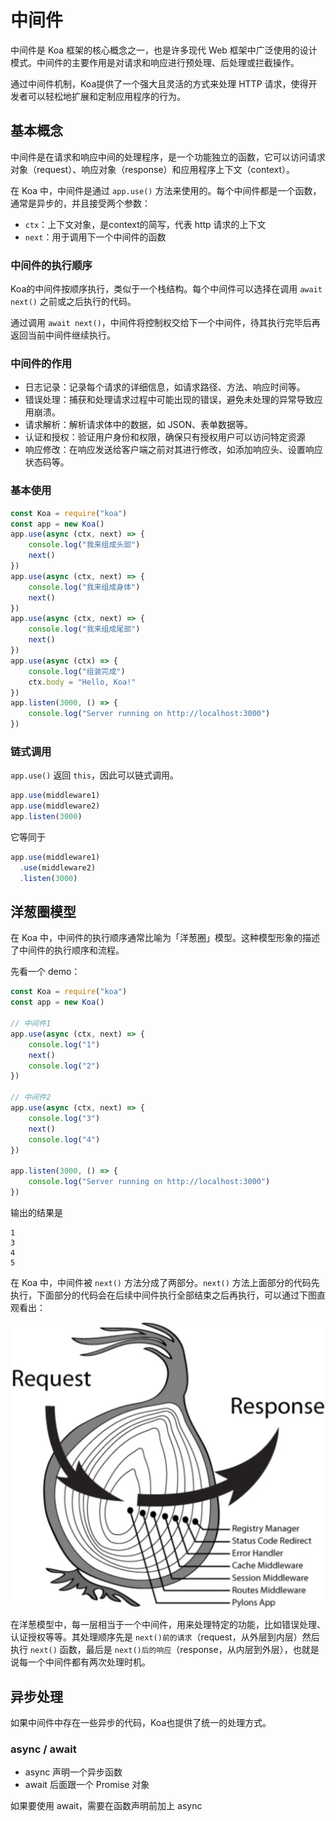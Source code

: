 # 中间件

中间件是 Koa 框架的核心概念之一，也是许多现代 Web 框架中广泛使用的设计模式。中间件的主要作用是对请求和响应进行预处理、后处理或拦截操作。

通过中间件机制，Koa提供了一个强大且灵活的方式来处理 HTTP 请求，使得开发者可以轻松地扩展和定制应用程序的行为。

## 基本概念

中间件是在请求和响应中间的处理程序，是一个功能独立的函数，它可以访问请求对象（request）、响应对象（response）和应用程序上下文（context）。

在 Koa 中，中间件是通过 `app.use()` 方法来使用的。每个中间件都是一个函数，通常是异步的，并且接受两个参数：

- `ctx`：上下文对象，是context的简写，代表 http 请求的上下文
- `next`：用于调用下一个中间件的函数



### 中间件的执行顺序

Koa的中间件按顺序执行，类似于一个栈结构。每个中间件可以选择在调用 `await next()` 之前或之后执行的代码。

通过调用 `await next()`，中间件将控制权交给下一个中间件，待其执行完毕后再返回当前中间件继续执行。



### 中间件的作用

- 日志记录：记录每个请求的详细信息，如请求路径、方法、响应时间等。
- 错误处理：捕获和处理请求过程中可能出现的错误，避免未处理的异常导致应用崩溃。 
- 请求解析：解析请求体中的数据，如 JSON、表单数据等。
- 认证和授权：验证用户身份和权限，确保只有授权用户可以访问特定资源
- 响应修改：在响应发送给客户端之前对其进行修改，如添加响应头、设置响应状态码等。



### 基本使用

```js
const Koa = require("koa")
const app = new Koa()
app.use(async (ctx, next) => {
	console.log("我来组成头部")
	next()
})
app.use(async (ctx, next) => {
	console.log("我来组成身体")
	next()
})
app.use(async (ctx, next) => {
	console.log("我来组成尾部")
	next()
})
app.use(async (ctx) => {
	console.log("组装完成")
	ctx.body = "Hello, Koa!"
})
app.listen(3000, () => {
	console.log("Server running on http://localhost:3000")
})
```

### 链式调用

`app.use()` 返回 `this`，因此可以链式调用。

```js
app.use(middleware1)
app.use(middleware2)
app.listen(3000)
```

它等同于

```js
app.use(middleware1)
  .use(middleware2)
  .listen(3000)
```



## 洋葱圈模型

在 Koa 中，中间件的执行顺序通常比喻为「洋葱圈」模型。这种模型形象的描述了中间件的执行顺序和流程。

先看一个 demo：

```js
const Koa = require("koa")
const app = new Koa()

// 中间件1
app.use(async (ctx, next) => {
	console.log("1")
	next()
	console.log("2")
})

// 中间件2
app.use(async (ctx, next) => {
	console.log("3")
	next()
	console.log("4")
})

app.listen(3000, () => {
	console.log("Server running on http://localhost:3000")
})
```

输出的结果是

```
1
3
4
5
```

在 Koa 中，中间件被 `next()` 方法分成了两部分。`next()` 方法上面部分的代码先执行，下面部分的代码会在后续中间件执行全部结束之后再执行，可以通过下图直观看出：

![image-20241128223959492](/images/koa/yangcongquan.png)

在洋葱模型中，每一层相当于一个中间件，用来处理特定的功能，比如错误处理、认证授权等等。其处理顺序先是 `next()前的请求`（request，从外层到内层）然后执行 `next()` 函数，最后是 `next()后的响应`（response，从内层到外层），也就是说每一个中间件都有两次处理时机。



## 异步处理

如果中间件中存在一些异步的代码，Koa也提供了统一的处理方式。

### async / await

- async 声明一个异步函数
- await 后面跟一个 Promise 对象

如果要使用 await，需要在函数声明前加上 async


